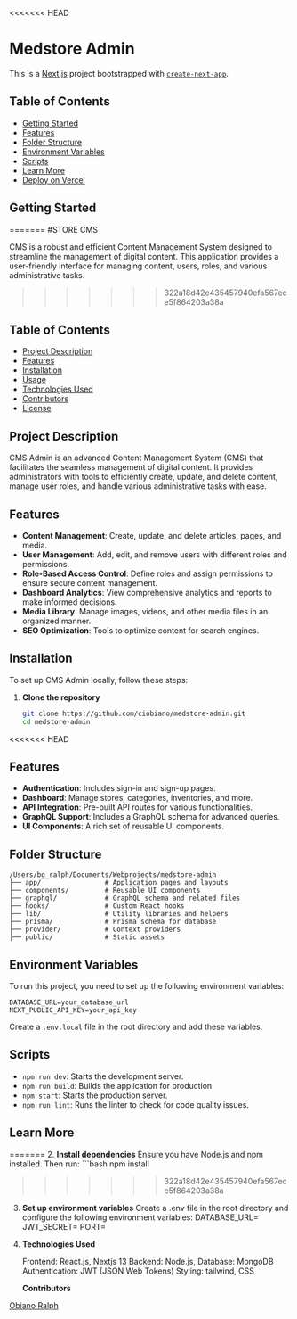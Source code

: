 <<<<<<< HEAD
# Medstore Admin

This is a [Next.js](https://nextjs.org/) project bootstrapped with [`create-next-app`](https://github.com/vercel/next.js/tree/canary/packages/create-next-app).

## Table of Contents

- [Getting Started](#getting-started)
- [Features](#features)
- [Folder Structure](#folder-structure)
- [Environment Variables](#environment-variables)
- [Scripts](#scripts)
- [Learn More](#learn-more)
- [Deploy on Vercel](#deploy-on-vercel)

## Getting Started
=======
#STORE CMS

CMS is a robust and efficient Content Management System designed to streamline the management of digital content. This application provides a user-friendly interface for managing content, users, roles, and various administrative tasks.
>>>>>>> 322a18d42e435457940efa567ece5f864203a38a

## Table of Contents
- [Project Description](#project-description)
- [Features](#features)
- [Installation](#installation)
- [Usage](#usage)
- [Technologies Used](#technologies-used)
- [Contributors](#contributors)
- [License](#license)

## Project Description
CMS Admin is an advanced Content Management System (CMS) that facilitates the seamless management of digital content. It provides administrators with tools to efficiently create, update, and delete content, manage user roles, and handle various administrative tasks with ease.

## Features
- **Content Management**: Create, update, and delete articles, pages, and media.
- **User Management**: Add, edit, and remove users with different roles and permissions.
- **Role-Based Access Control**: Define roles and assign permissions to ensure secure content management.
- **Dashboard Analytics**: View comprehensive analytics and reports to make informed decisions.
- **Media Library**: Manage images, videos, and other media files in an organized manner.
- **SEO Optimization**: Tools to optimize content for search engines.

## Installation
To set up CMS Admin locally, follow these steps:

1. **Clone the repository**
   ```bash
   git clone https://github.com/ciobiano/medstore-admin.git
   cd medstore-admin

<<<<<<< HEAD
## Features

- **Authentication**: Includes sign-in and sign-up pages.
- **Dashboard**: Manage stores, categories, inventories, and more.
- **API Integration**: Pre-built API routes for various functionalities.
- **GraphQL Support**: Includes a GraphQL schema for advanced queries.
- **UI Components**: A rich set of reusable UI components.

## Folder Structure

```plaintext
/Users/bg_ralph/Documents/Webprojects/medstore-admin
├── app/                # Application pages and layouts
├── components/         # Reusable UI components
├── graphql/            # GraphQL schema and related files
├── hooks/              # Custom React hooks
├── lib/                # Utility libraries and helpers
├── prisma/             # Prisma schema for database
├── provider/           # Context providers
├── public/             # Static assets
```

## Environment Variables

To run this project, you need to set up the following environment variables:

```plaintext
DATABASE_URL=your_database_url
NEXT_PUBLIC_API_KEY=your_api_key
```

Create a `.env.local` file in the root directory and add these variables.

## Scripts

- `npm run dev`: Starts the development server.
- `npm run build`: Builds the application for production.
- `npm start`: Starts the production server.
- `npm run lint`: Runs the linter to check for code quality issues.

## Learn More
=======
2.   **Install dependencies**
    Ensure you have Node.js and npm installed. Then run:
     ```bash
      npm install
>>>>>>> 322a18d42e435457940efa567ece5f864203a38a

3. **Set up environment variables**
  Create a .env file in the root directory and configure the following environment variables:
    DATABASE_URL=<your-database-url>
    JWT_SECRET=<your-jwt-secret>
    PORT=<your-port>

4. **Technologies Used**

    Frontend: React.js, Nextjs 13
    Backend: Node.js,
    Database: MongoDB
    Authentication: JWT (JSON Web Tokens)
    Styling: tailwind, CSS

   **Contributors**

[Obiano Ralph](https://github.com/ciobiano/)
    
        
